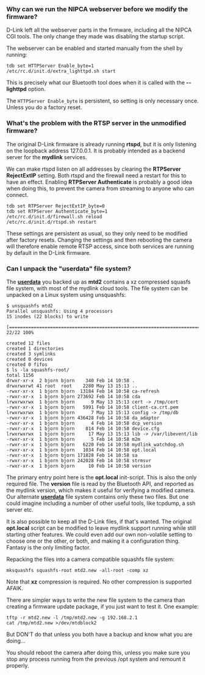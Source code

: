 ### Why can we run the NIPCA webserver before we modify the firmware?

D-Link left all the webserver parts in the firmware, including all the
NIPCA CGI tools. The only change they made was disabling the startup
script.

The webserver can be enabled and started manually from the shell by
running:

```
tdb set HTTPServer Enable_byte=1
/etc/rc.d/init.d/extra_lighttpd.sh start
```

This is precisely what our Bluetooth tool does when it is called with
the **--lighttpd** option.

The `HTTPServer Enable_byte` is persistent, so setting is only
necessary once. Unless you do a factory reset.


### What's the problem with the RTSP server in the unmodified firmware?

The original D-Link firmware is already running **rtspd**, but it is only
listening on the loopback address 127.0.0.1.  It is probably intended
as a backend server for the **mydlink** services.

We can make rtspd listen on all addresses by clearing the **RTPServer
RejectExtIP** setting.  Both rtspd and the firewall need a restart for
this to have an effect.  Enabling **RTPServer Authenticate** is
probably a good idea when doing this, to prevent the camera from
streaming to anyone who can connect.

```
tdb set RTPServer RejectExtIP_byte=0
tdb set RTPServer Authenticate_byte=1
/etc/rc.d/init.d/firewall.sh reload
/etc/rc.d/init.d/rtspd.sh restart
```

These settings are persistent as usual, so they only need to be
modified after factory resets. Changing the settings and then
rebooting the camera will therefore enable remote RTSP access, since
both services are running by default in the D-Link firmware.


### Can I unpack the "userdata" file system?

The [**userdata**](#Partitions) you backed up as **mtd2** contains a xz compressed
squasfs file system, with most of the mydlink cloud tools. The file
system can be unpacked on a Linux system using unsquashfs:
```
$ unsquashfs mtd2
Parallel unsquashfs: Using 4 processors
15 inodes (22 blocks) to write

[=============================================================================================================================================================================================================|] 22/22 100%

created 12 files
created 1 directories
created 3 symlinks
created 0 devices
created 0 fifos
$ ls -la squashfs-root/
total 1156
drwxr-xr-x  2 bjorn bjorn    340 Feb 14 10:58 .
drwxrwxrwt 41 root  root    2280 May 13 15:13 ..
-rwxr-xr-x  1 bjorn bjorn  13184 Feb 14 10:58 ca-refresh
-rwxr-xr-x  1 bjorn bjorn 273692 Feb 14 10:58 cda
lrwxrwxrwx  1 bjorn bjorn      9 May 13 15:13 cert -> /tmp/cert
-rwxr-xr-x  1 bjorn bjorn   5991 Feb 14 10:58 client-ca.crt.pem
lrwxrwxrwx  1 bjorn bjorn      7 May 13 15:13 config -> /tmp/db
-rwxr-xr-x  1 bjorn bjorn 436428 Feb 14 10:58 da_adaptor
-rwxr-xr-x  1 bjorn bjorn      4 Feb 14 10:58 dcp_version
-rwxr-xr-x  1 bjorn bjorn    814 Feb 14 10:58 device.cfg
lrwxrwxrwx  1 bjorn bjorn     17 May 13 15:13 lib -> /var/libevent/lib
-rwxr-xr-x  1 bjorn bjorn      5 Feb 14 10:58 m2m
-rwxr-xr-x  1 bjorn bjorn   6220 Feb 14 10:58 mydlink_watchdog.sh
-rwxr-xr-x  1 bjorn bjorn   1034 Feb 14 10:58 opt.local
-rwxr-xr-x  1 bjorn bjorn 171828 Feb 14 10:58 sa
-rwxr-xr-x  1 bjorn bjorn 242028 Feb 14 10:58 strmsvr
-rwxr-xr-x  1 bjorn bjorn     10 Feb 14 10:58 version
```

The primary entry point here is the **opt.local** init-script.  This
is also the only required file.  The **version** file is read by the
Bluetooth API, and reported as the mydlink version, which makes it
useful for verifying a modified camera.  Our alternate
[**userdata**](#Partitions) file system contains only these two
files. But one could imagine including a number of other useful tools,
like tcpdump, a ssh server etc.

It is also possible to keep all the D-Link files, if that's
wanted. The original **opt.local** script can be modified to leave
mydlink support running while still starting other features.  We could
even add our own non-volatile setting to choose one or the other, or
both, and making it a configuration thing. Fantasy is the only
limiting factor.

Repacking the files into a camera compatible squashfs file system:
```
mksquashfs squashfs-root mtd2.new -all-root -comp xz
```

Note that **xz** compression is required.  No other compression is
supported AFAIK.

There are simpler ways to write the new file system to the camera than
creating a firmware update package, if you just want to test it. One
example:

```
tftp -r mtd2.new -l /tmp/mtd2.new -g 192.168.2.1
cat /tmp/mtd2.new >/dev/mtdblock2 
```

But DON'T do that unless you both have a backup and know what you are
doing...

You should reboot the camera after doing this, unless you make sure
you stop any process running from the previous /opt system and remount
it properly.
